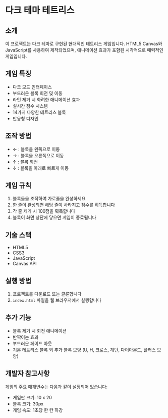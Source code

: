 # 다크 테마 테트리스

## 소개
이 프로젝트는 다크 테마로 구현된 현대적인 테트리스 게임입니다. HTML5 Canvas와 JavaScript를 사용하여 제작되었으며, 애니메이션 효과가 포함된 시각적으로 매력적인 게임입니다.

## 게임 특징
- 다크 모드 인터페이스
- 부드러운 블록 회전 및 이동
- 라인 제거 시 화려한 애니메이션 효과
- 실시간 점수 시스템
- 14가지 다양한 테트리스 블록
- 반응형 디자인

## 조작 방법
- ← : 블록을 왼쪽으로 이동
- → : 블록을 오른쪽으로 이동
- ↑ : 블록 회전
- ↓ : 블록을 아래로 빠르게 이동

## 게임 규칙
1. 블록들을 조작하여 가로줄을 완성하세요
2. 한 줄이 완성되면 해당 줄이 사라지고 점수를 획득합니다
3. 각 줄 제거 시 100점을 획득합니다
4. 블록이 화면 상단에 닿으면 게임이 종료됩니다

## 기술 스택
- HTML5
- CSS3
- JavaScript
- Canvas API

## 실행 방법
1. 프로젝트를 다운로드 또는 클론합니다
2. `index.html` 파일을 웹 브라우저에서 실행합니다

## 추가 기능
- 블록 제거 시 회전 애니메이션
- 반짝이는 효과
- 부드러운 페이드 아웃
- 기본 테트리스 블록 외 추가 블록 모양 (U, H, 크로스, 계단, 다이아몬드, 플러스 모양)

## 개발자 참고사항
게임의 주요 매개변수는 다음과 같이 설정되어 있습니다:
- 게임판 크기: 10 x 20
- 블록 크기: 30px
- 게임 속도: 1초당 한 칸 하강 